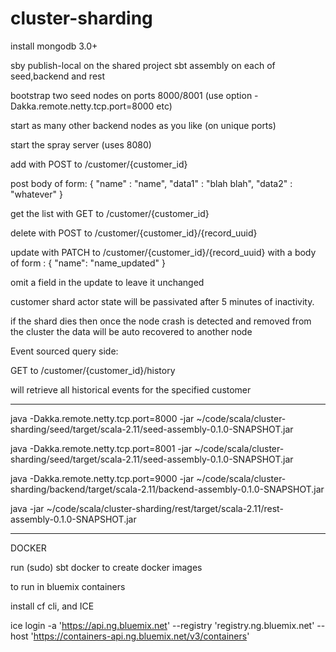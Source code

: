 # cluster-sharding

install mongodb 3.0+

sby publish-local on the shared project
sbt assembly on each of seed,backend and rest

bootstrap two seed nodes on ports 8000/8001 (use option -Dakka.remote.netty.tcp.port=8000 etc)

start as many other backend nodes as you like (on unique ports)

start the spray server (uses 8080)

add with POST to /customer/{customer_id}

post body of form:
{
    "name" : "name",
    "data1" : "blah blah",
    "data2" : "whatever"
}

get the list with GET to /customer/{customer_id}

delete with POST to /customer/{customer_id}/{record_uuid}

update with PATCH to /customer/{customer_id}/{record_uuid}
with a body of form :
{
    "name": "name_updated"
}

omit a field in the update to leave it unchanged

customer shard actor state will be passivated after 5 minutes of inactivity.

if the shard dies then once the node crash is detected and removed from the cluster the data will be auto recovered to another node


Event sourced query side:

GET to /customer/{customer_id}/history

will retrieve all historical events for the specified customer


---------------------------------------------------------------------
java -Dakka.remote.netty.tcp.port=8000 -jar ~/code/scala/cluster-sharding/seed/target/scala-2.11/seed-assembly-0.1.0-SNAPSHOT.jar

java -Dakka.remote.netty.tcp.port=8001 -jar ~/code/scala/cluster-sharding/seed/target/scala-2.11/seed-assembly-0.1.0-SNAPSHOT.jar


java -Dakka.remote.netty.tcp.port=9000 -jar ~/code/scala/cluster-sharding/backend/target/scala-2.11/backend-assembly-0.1.0-SNAPSHOT.jar

java -jar ~/code/scala/cluster-sharding/rest/target/scala-2.11/rest-assembly-0.1.0-SNAPSHOT.jar

---------------------------------------------------------------------
DOCKER

run (sudo) sbt docker to create docker images

to run in bluemix containers

install cf cli, and ICE

ice login -a 'https://api.ng.bluemix.net' --registry 'registry.ng.bluemix.net' --host 'https://containers-api.ng.bluemix.net/v3/containers'







